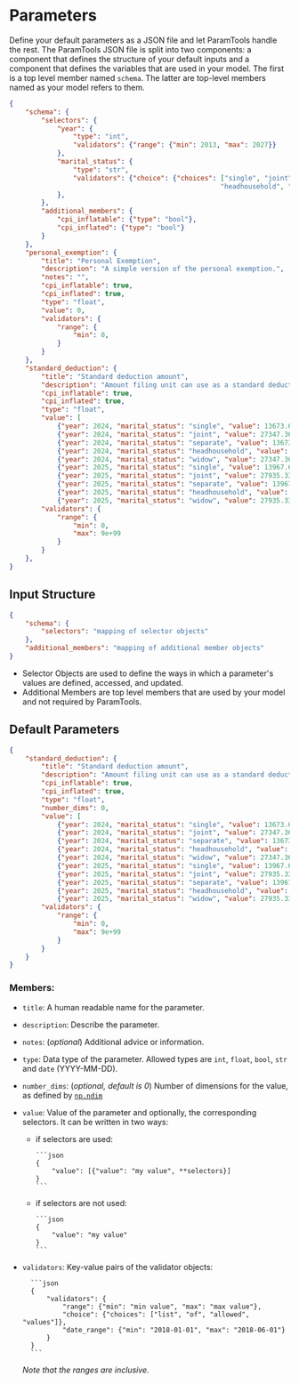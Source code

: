 # Parameters

Define your default parameters as a JSON file and let ParamTools handle the rest. The ParamTools JSON file is split into two components: a component that defines the structure of your default inputs and a component that defines the variables that are used in your model. The first is a top level member named `schema`. The latter are top-level members named as your model refers to them.



```json
{
    "schema": {
        "selectors": {
            "year": {
                "type": "int",
                "validators": {"range": {"min": 2013, "max": 2027}}
            },
            "marital_status": {
                "type": "str",
                "validators": {"choice": {"choices": ["single", "joint", "separate",
                                                     "headhousehold", "widow"]}}
            },
        },
        "additional_members": {
            "cpi_inflatable": {"type": "bool"},
            "cpi_inflated": {"type": "bool"}
        }
    },
    "personal_exemption": {
        "title": "Personal Exemption",
        "description": "A simple version of the personal exemption.",
        "notes": "",
        "cpi_inflatable": true,
        "cpi_inflated": true,
        "type": "float",
        "value": 0,
        "validators": {
            "range": {
                "min": 0,
            }
        }
    },
    "standard_deduction": {
        "title": "Standard deduction amount",
        "description": "Amount filing unit can use as a standard deduction.",
        "cpi_inflatable": true,
        "cpi_inflated": true,
        "type": "float",
        "value": [
            {"year": 2024, "marital_status": "single", "value": 13673.68},
            {"year": 2024, "marital_status": "joint", "value": 27347.36},
            {"year": 2024, "marital_status": "separate", "value": 13673.68},
            {"year": 2024, "marital_status": "headhousehold", "value": 20510.52},
            {"year": 2024, "marital_status": "widow", "value": 27347.36},
            {"year": 2025, "marital_status": "single", "value": 13967.66},
            {"year": 2025, "marital_status": "joint", "value": 27935.33},
            {"year": 2025, "marital_status": "separate", "value": 13967.66},
            {"year": 2025, "marital_status": "headhousehold", "value": 20951.49},
            {"year": 2025, "marital_status": "widow", "value": 27935.33}],
        "validators": {
            "range": {
                "min": 0,
                "max": 9e+99
            }
        }
    },
}
```





## Input Structure

```json
{
    "schema": {
        "selectors": "mapping of selector objects"
    },
    "additional_members": "mapping of additional member objects"
}
```

- Selector Objects are used to define the ways in which a parameter's values are defined, accessed, and updated.
- Additional Members are top level members that are used by your model and not required by ParamTools.



## Default Parameters

```json
{
	"standard_deduction": {
        "title": "Standard deduction amount",
        "description": "Amount filing unit can use as a standard deduction.",
        "cpi_inflatable": true,
        "cpi_inflated": true,
        "type": "float",
        "number_dims": 0,
        "value": [
            {"year": 2024, "marital_status": "single", "value": 13673.68},
            {"year": 2024, "marital_status": "joint", "value": 27347.36},
            {"year": 2024, "marital_status": "separate", "value": 13673.68},
            {"year": 2024, "marital_status": "headhousehold", "value": 20510.52},
            {"year": 2024, "marital_status": "widow", "value": 27347.36},
            {"year": 2025, "marital_status": "single", "value": 13967.66},
            {"year": 2025, "marital_status": "joint", "value": 27935.33},
            {"year": 2025, "marital_status": "separate", "value": 13967.66},
            {"year": 2025, "marital_status": "headhousehold", "value": 20951.49},
            {"year": 2025, "marital_status": "widow", "value": 27935.33}],
        "validators": {
            "range": {
                "min": 0,
                "max": 9e+99
            }
        }
    }
}
```

###  Members:

- `title`: A human readable name for the parameter.

- `description`: Describe the parameter.
- `notes`: (*optional*) Additional advice or information.
- `type`: Data type of the parameter. Allowed types are `int`, `float`, `bool`, `str` and `date` (YYYY-MM-DD).
- `number_dims`: (*optional, default is 0*) Number of dimensions for the value, as defined by [`np.ndim`][1]

- `value`: Value of the parameter and optionally, the corresponding selectors. It can be written in two ways:

  - if selectors are used:

        ```json
        {
            "value": [{"value": "my value", **selectors}]
        }
        ```



  - if selectors are not used:

        ```json
        {
            "value": "my value"
        }
        ```

- `validators`: Key-value pairs of the validator objects:

        ```json
        {
            "validators": {
                "range": {"min": "min value", "max": "max value"},
                "choice": {"choices": ["list", "of", "allowed", "values"]},
                "date_range": {"min": "2018-01-01", "max": "2018-06-01"}
            }
        }
        ```

    *Note that the ranges are inclusive.*



[1]: https://docs.scipy.org/doc/numpy/reference/generated/numpy.ndarray.ndim.html

